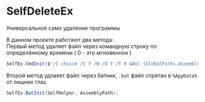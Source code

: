 # SelfDeleteEx
Универсальное само удаление программы

В данном проекте работают два метода:\
Первый метод удаляет файл через командную строку по определённому времени ( 0 - это мгновенное )
```csharp
SelfEx.CmdInit($"/C choice /C Y /N /D Y /T 0 &Del {GlobalPaths.AssemblyPath}", "cmd.exe");
```
Второй метод удлаяет файл через батник, `.bat` файл спрятан в `%AppData%` от лишних глаз.
```csharp
SelfEx.BatInit(SelfHelper, AssemblyPath);
```
